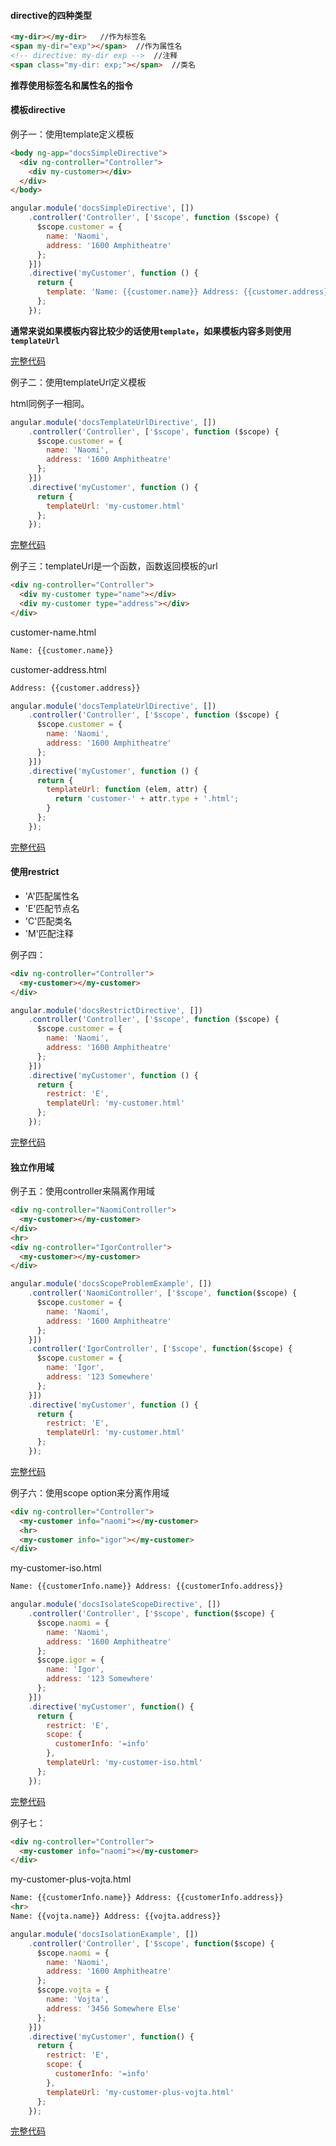 #### directive的四种类型

```html
<my-dir></my-dir>   //作为标签名
<span my-dir="exp"></span>  //作为属性名
<!-- directive: my-dir exp -->  //注释
<span class="my-dir: exp;"></span>  //类名
```

**推荐使用标签名和属性名的指令**


#### 模板directive

例子一：使用template定义模板

```html
<body ng-app="docsSimpleDirective">
  <div ng-controller="Controller">
    <div my-customer></div>
  </div>
</body>
```

```javascript
angular.module('docsSimpleDirective', [])
    .controller('Controller', ['$scope', function ($scope) {
      $scope.customer = {
        name: 'Naomi',
        address: '1600 Amphitheatre'
      };
    }])
    .directive('myCustomer', function () {
      return {
        template: 'Name: {{customer.name}} Address: {{customer.address}}'
      };
    });
```

**通常来说如果模板内容比较少的话使用`template`，如果模板内容多则使用`templateUrl`**

[完整代码](http://plnkr.co/edit/CbPuc8oXKufFKN4Zi9KA)


例子二：使用templateUrl定义模板

html同例子一相同。

```javascript
angular.module('docsTemplateUrlDirective', [])
    .controller('Controller', ['$scope', function ($scope) {
      $scope.customer = {
        name: 'Naomi',
        address: '1600 Amphitheatre'
      };
    }])
    .directive('myCustomer', function () {
      return {
        templateUrl: 'my-customer.html'
      };
    });
```

[完整代码](http://plnkr.co/edit/ETxYybPXEL3LhFbKplx9)

例子三：templateUrl是一个函数，函数返回模板的url

```html
<div ng-controller="Controller">
  <div my-customer type="name"></div>
  <div my-customer type="address"></div>
</div>
```

customer-name.html

```html
Name: {{customer.name}}
```

customer-address.html

```html
Address: {{customer.address}}
```

```javascript
angular.module('docsTemplateUrlDirective', [])
    .controller('Controller', ['$scope', function ($scope) {
      $scope.customer = {
        name: 'Naomi',
        address: '1600 Amphitheatre'
      };
    }])
    .directive('myCustomer', function () {
      return {
        templateUrl: function (elem, attr) {
          return 'customer-' + attr.type + '.html';
        }
      };
    });
```

[完整代码](http://plnkr.co/edit/ugLnEP0GQdJgYP7QxIcr)

#### 使用restrict

* 'A'匹配属性名
* 'E'匹配节点名
* 'C'匹配类名
* 'M'匹配注释

例子四：

```html
<div ng-controller="Controller">
  <my-customer></my-customer>
</div>
```

```javascript
angular.module('docsRestrictDirective', [])
    .controller('Controller', ['$scope', function ($scope) {
      $scope.customer = {
        name: 'Naomi',
        address: '1600 Amphitheatre'
      };
    }])
    .directive('myCustomer', function () {
      return {
        restrict: 'E',
        templateUrl: 'my-customer.html'
      };
    });
```

[完整代码](http://plnkr.co/edit/pCKeeCBLBSC1py1Vtu8q)

#### 独立作用域

例子五：使用controller来隔离作用域

```html
<div ng-controller="NaomiController">
  <my-customer></my-customer>
</div>
<hr>
<div ng-controller="IgorController">
  <my-customer></my-customer>
</div>
```

```javascript
angular.module('docsScopeProblemExample', [])
    .controller('NaomiController', ['$scope', function($scope) {
      $scope.customer = {
        name: 'Naomi',
        address: '1600 Amphitheatre'
      };
    }])
    .controller('IgorController', ['$scope', function($scope) {
      $scope.customer = {
        name: 'Igor',
        address: '123 Somewhere'
      };
    }])
    .directive('myCustomer', function () {
      return {
        restrict: 'E',
        templateUrl: 'my-customer.html'
      };
    });
```

[完整代码](http://plnkr.co/edit/4eNIwJ3gVqSSRLN15ENB)


例子六：使用scope option来分离作用域

```html
<div ng-controller="Controller">
  <my-customer info="naomi"></my-customer>
  <hr>
  <my-customer info="igor"></my-customer>
</div>
```

my-customer-iso.html

```html
Name: {{customerInfo.name}} Address: {{customerInfo.address}}
```

```javascript
angular.module('docsIsolateScopeDirective', [])
    .controller('Controller', ['$scope', function($scope) {
      $scope.naomi = {
        name: 'Naomi',
        address: '1600 Amphitheatre'
      };
      $scope.igor = {
        name: 'Igor',
        address: '123 Somewhere'
      };
    }])
    .directive('myCustomer', function() {
      return {
        restrict: 'E',
        scope: {
          customerInfo: '=info'
        },
        templateUrl: 'my-customer-iso.html'
      };
    });
```

[完整代码](http://plnkr.co/edit/IAiH12XlWYofWFvGBJy7)

例子七：

```html
<div ng-controller="Controller">
  <my-customer info="naomi"></my-customer>
</div>
```

my-customer-plus-vojta.html

```html
Name: {{customerInfo.name}} Address: {{customerInfo.address}}
<hr>
Name: {{vojta.name}} Address: {{vojta.address}}
```


```javascript
angular.module('docsIsolationExample', [])
    .controller('Controller', ['$scope', function($scope) {
      $scope.naomi = {
        name: 'Naomi',
        address: '1600 Amphitheatre'
      };
      $scope.vojta = {
        name: 'Vojta',
        address: '3456 Somewhere Else'
      };
    }])
    .directive('myCustomer', function() {
      return {
        restrict: 'E',
        scope: {
          customerInfo: '=info'
        },
        templateUrl: 'my-customer-plus-vojta.html'
      };
    });
```


[完整代码](http://plnkr.co/edit/RVpjpF8DckLPEWXtIse4)
